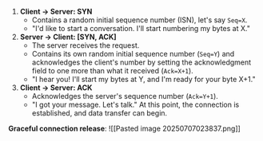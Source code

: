 1. **Client -> Server: SYN** 
	- Contains a random initial sequence number (ISN), let's say `Seq=X`.
	- "I'd like to start a conversation. I'll start numbering my bytes at X."
2. **Server -> Client: [SYN, ACK]**
	-  The server receives the request. 
	- Contains its own random initial sequence number (`Seq=Y`) and acknowledges the client's number by setting the acknowledgment field to one more than what it received (`Ack=X+1`).
	- "I hear you! I'll start my bytes at Y, and I'm ready for your byte X+1."
3. **Client -> Server: ACK**
	- Acknowledges the server's sequence number (`Ack=Y+1`).
	- "I got your message. Let's talk."
At this point, the connection is established, and data transfer can begin.

**Graceful connection release**:
![[Pasted image 20250707023837.png]]